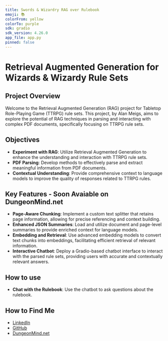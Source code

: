 ```yaml
---
title: Swords & Wizardry RAG over Rulebook
emoji: 📚
colorFrom: yellow
colorTo: purple
sdk: gradio
sdk_version: 4.26.0
app_file: app.py
pinned: false
---
```


# Retrieval Augmented Generation for Wizards & Wizardy Rule Sets

## Project Overview

Welcome to the Retrieval Augmented Generation (RAG) project for Tabletop Role-Playing Game (TTRPG) rule sets. This project, by Alan Meigs, aims to explore the potential of RAG techniques in parsing and interacting with complex PDF documents, specifically focusing on TTRPG rule sets.

## Objectives

- **Experiment with RAG**: Utilize Retrieval Augmented Generation to enhance the understanding and interaction with TTRPG rule sets.
- **PDF Parsing**: Develop methods to effectively parse and extract meaningful information from PDF documents.
- **Contextual Understanding**: Provide comprehensive context to language models to improve the quality of responses related to TTRPG rules.

## Key Features - Soon Avaiable on DungeonMind.net

- **Page-Aware Chunking**: Implement a custom text splitter that retains page information, allowing for precise referencing and context building.
- **Enhanced JSON Summaries**: Load and utilize document and page-level summaries to provide enriched context for language models.
- **Embedding and Retrieval**: Use advanced embedding models to convert text chunks into embeddings, facilitating efficient retrieval of relevant information.
- **Interactive Chatbot**: Deploy a Gradio-based chatbot interface to interact with the parsed rule sets, providing users with accurate and contextually relevant answers.

## How to use

- **Chat with the Rulebook**: Use the chatbot to ask questions about the rulebook.

## How to Find Me

- [LinkedIn](https://www.linkedin.com/in/alan-meigs/)
- [GitHub](https://github.com/Drakosfire)
- [DungeonMind.net](https://www.dungeonmind.net)

